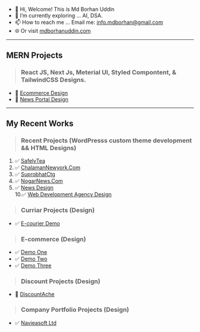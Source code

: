 - 👋 Hi, Welcome! This is Md Borhan Uddin
- 🌱 I’m currently exploring ... AI, DSA.
- 📫 How to reach me ... Email me: info.mdborhan@gmail.com
- 🌐 Or visit [mdborhanuddin.com](https://mdborhanuddin.com/)

---
MERN Projects
---
> ### React JS, Next Js, Meterial UI, Styled Compontent, & TailwindCSS Designs.

* 🛒 [Ecommerce Design](https://next-shop-mauve-gamma.vercel.app/)
* 📰 [News Portal Design](https://material-ui-newspaper.vercel.app/)

---
My Recent Works
---
> ### Recent Projects (WordPresss custom theme development && HTML Designs)

1. ✅ [SafelyTea](https://borhan365.github.io/safely-tea/)
2. ✅ [ChalamanNewyork.Com](https://www.chalamannewyork.com)
3. ✅ [SuprobhatCtg](https://suprobhatctg.com/)
6. ✅ [NogarNews.Com](https://nagornews.com/)
9. ✅ [News Design](https://borhan365.github.io/2021-newspaper-html/)  
10.✅ [Web Development Agency Design](https://borhan365.github.io/chalaman-network/)


> ### Curriar Projects (Design)
* ✅ [E-courier Demo](http://dexpressbd.com/)

> ### E-commerce (Design)
* ✅ [Demo One](http://soboiache.com/)
* ✅ [Demo Two](http://kazicourier.com/)
* ✅ [Demo Three](http://www.kaziarman.com/)

> ### Discount Projects (Design)
* 🎁 [DiscountAche](https://discountache.com/)

> ### Company Portfolio Projects (Design)
* ✅ [Navieasoft Ltd](https://navieasoft.com/)

<!---
borhan365/borhan365 is a ✨ special ✨ repository because its `README.md` (this file) appears on your GitHub profile.
You can click the Preview link to take a look at your changes.
--->
